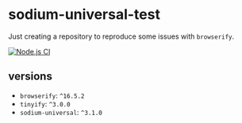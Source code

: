 # sodium-universal-test

Just creating a repository to reproduce some issues with `browserify`.

[![Node.js CI](https://github.com/ralphtheninja/sodium-universal-test/actions/workflows/node.js.yml/badge.svg)](https://github.com/ralphtheninja/sodium-universal-test/actions/workflows/node.js.yml)

## versions

* `browserify`: `^16.5.2`
* `tinyify`: `^3.0.0`
* `sodium-universal`: `^3.1.0`
